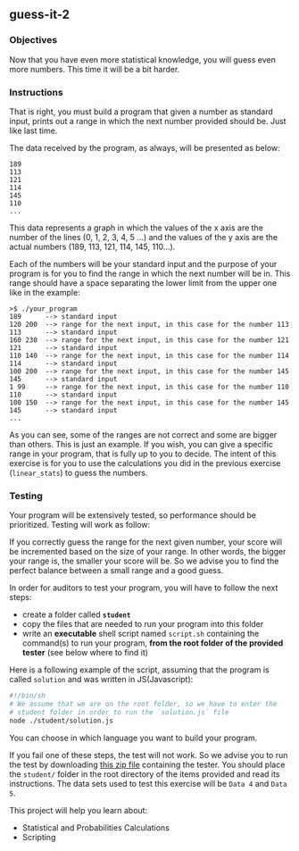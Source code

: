 ## guess-it-2

### Objectives

Now that you have even more statistical knowledge, you will guess even more numbers. This time it will be a bit harder.

### Instructions

That is right, you must build a program that given a number as standard input, prints out a range in which the next number provided should be. Just like last time.

The data received by the program, as always, will be presented as below:

```console
189
113
121
114
145
110
...
```

This data represents a graph in which the values of the x axis are the number of the lines (0, 1, 2, 3, 4, 5 ...) and the values of the y axis are the actual numbers (189, 113, 121, 114, 145, 110...).

Each of the numbers will be your standard input and the purpose of your program is for you to find the range in which the next number will be in.
This range should have a space separating the lower limit from the upper one like in the example:

```console
>$ ./your_program
189      --> standard input
120 200  --> range for the next input, in this case for the number 113
113      --> standard input
160 230  --> range for the next input, in this case for the number 121
121      --> standard input
110 140  --> range for the next input, in this case for the number 114
114      --> standard input
100 200  --> range for the next input, in this case for the number 145
145      --> standard input
1 99     --> range for the next input, in this case for the number 110
110      --> standard input
100 150  --> range for the next input, in this case for the number 145
145      --> standard input
...
```

As you can see, some of the ranges are not correct and some are bigger than others. This is just an example. If you wish, you can give a specific range in your program, that is fully up to you to decide. The intent of this exercise is for you to use the calculations you did in the previous exercise (`linear_stats`) to guess the numbers.

### Testing

Your program will be extensively tested, so performance should be prioritized. Testing will work as follow:

If you correctly guess the range for the next given number, your score will be incremented based on the size of your range. In other words, the bigger your range is, the smaller your score will be. So we advise you to find the perfect balance between a small range and a good guess.

In order for auditors to test your program, you will have to follow the next steps:

- create a folder called **`student`**
- copy the files that are needed to run your program into this folder
- write an **executable** shell script named `script.sh` containing the command(s) to run your program, **from the root folder of the provided tester** (see below where to find it)

Here is a following example of the script, assuming that the program is called `solution` and was written in JS(Javascript):

```sh
#!/bin/sh
# We assume that we are on the root folder, so we have to enter the
# student folder in order to run the `solution.js` file
node ./student/solution.js
```

You can choose in which language you want to build your program.

If you fail one of these steps, the test will not work. So we advise you to run the test by downloading [this zip file](https://assets.01-edu.org/guess-it/guess-it.zip) containing the tester. You should place the `student/` folder in the root directory of the items provided and read its instructions. The data sets used to test this exercise will be `Data 4` and `Data 5`.

This project will help you learn about:

- Statistical and Probabilities Calculations
- Scripting
